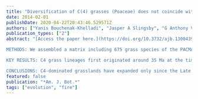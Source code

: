 ```yaml
---
title: "Diversification of C(4) grasses (Poaceae) does not coincide with their ecological dominance"
date: 2014-02-01
publishDate: 2020-04-22T20:43:46.529571Z
authors: ["Yanis Bouchenak-Khelladi", "Jasper A Slingsby", "G Anthony Verboom", "William J Bond"]
publication_types: ["2"]
abstract: "[Access the paper here.](https://doi.org/10.3732/ajb.1300439) PREMISE OF THE STUDY: The radiation of a lineage and its rise to ecological dominance are distinct phenomena and driven by different processes. For example, paleoecological data has been used to show that the Cretaceous angiosperm radiation did not coincide with their rise to dominance. Using a phylogenetic approach, we here explored the evolution of C4 grasses and evaluated whether the diversification of this group and its rise to ecological dominance in the late Miocene were decoupled. 

METHODS: We assembled a matrix including 675 grass species of the PACMAD clade and 2784 characters (ITS and ndhF) to run a molecular dating analysis using three fossils as reference calibrations. We coded species as C3 vs. C4 and reconstructed ancestral states under maximum likelihood. We used the program BiSSE to test whether rates of diversification are correlated with photosynthetic pathway and whether the radiation of C4 lineages preceded or coincided with their rise to ecological dominance from ∼10 Ma. 

KEY RESULTS: C4 grass lineages first originated around 35 Ma at the time of the Eocene-Oligocene transition. Accelerated diversification of C4 lineages did not coincide with their rise to ecological dominance. 

CONCLUSIONS: C4-dominated grasslands have expanded only since the Late Miocene and Pliocene. The initial diversification of their biotic elements can be tracked back as far as the Eocene-Oligocene transition. We suggest that shifts in taxonomic diversification and ecological dominance were stimulated by different factors, as in the case of the early angiosperms in the Cretaceous."
featured: false
publication: "*Am. J. Bot.*"
tags: ["evolution", "fire"]
---
```


